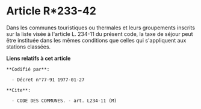 # Article R*233-42

Dans les communes touristiques ou thermales et leurs groupements inscrits sur la liste visée à l'article L. 234-11 du présent
code, la taxe de séjour peut être instituée dans les mêmes conditions que celles qui s'appliquent aux stations classées.

**Liens relatifs à cet article**

	**Codifié par**:

	  - Décret n°77-91 1977-01-27

	**Cite**:

	  - CODE DES COMMUNES. - art. L234-11 (M)
